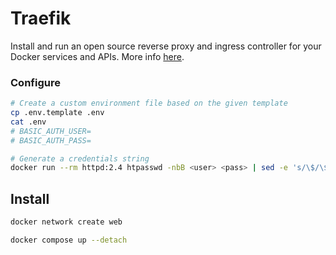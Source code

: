 # Traefik

Install and run an open source reverse proxy and ingress controller for your Docker services and APIs.
More info [here](https://doc.traefik.io/traefik/getting-started/quick-start/).

### Configure

```sh
# Create a custom environment file based on the given template
cp .env.template .env
cat .env
# BASIC_AUTH_USER=
# BASIC_AUTH_PASS=

# Generate a credentials string
docker run --rm httpd:2.4 htpasswd -nbB <user> <pass> | sed -e 's/\$/\$\$/g'
```

## Install
```sh
docker network create web
```

```sh
docker compose up --detach
```
